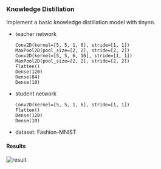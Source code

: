 ### Knowledge Distillation 

Implement a basic knowledge distillation model with tinynn.

- teacher network

    ```
    Conv2D(kernel=[5, 5, 1, 6], stride=[1, 1])  
    MaxPool2D(pool_size=[2, 2], stride=[2, 2])  
    Conv2D(kernel=[5, 5, 6, 16], stride=[1, 1])  
    MaxPool2D(pool_size=[2, 2], stride=[2, 2])  
    Flatten()  
    Dense(120)  
    Dense(84)  
    Dense(10)  
    ```

- student network

    ```
    Conv2D(kernel=[5, 5, 1, 6], stride=[1, 1])  
    Flatten()  
    Dense(120)  
    Dense(10)  
    ```

- dataset: Fashion-MNIST	


#### Results

![result](https://tva1.sinaimg.cn/large/006y8mN6ly1g8t8pu69zfj30d8084aam.jpg)

